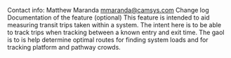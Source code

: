 Contact info: Matthew Maranda mmaranda@camsys.com
Change log 
Documentation of the feature (optional)
This feature is intended to aid measuring transit trips taken within a system.  The intent here is to be able to track 
trips when tracking between a known entry and exit time. The gaol is to is help determine optimal routes for finding 
system loads and for tracking platform and pathway crowds.


